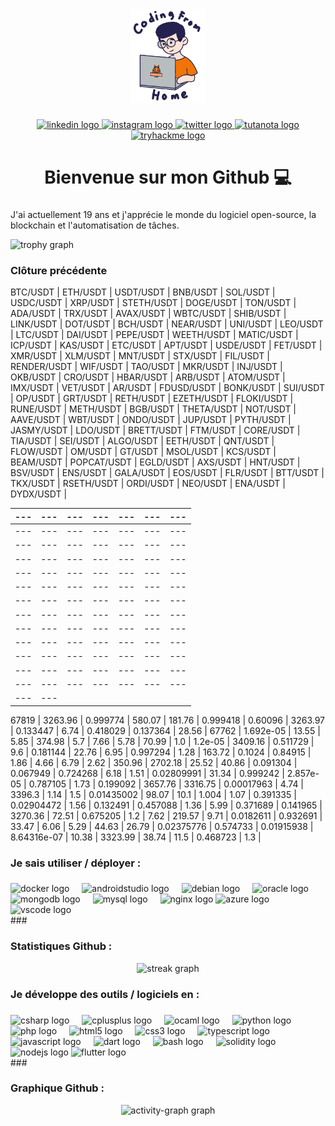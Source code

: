 <div align="center">
  <img height="150" src="https://raw.githubusercontent.com/thisiskeanyvy/thisiskeanyvy/master/img/profile.gif"  />
</div>

###

<div align="center">
  <a href="https://linkedin.com/in/thisiskeanyvy/" target="_blank">
    <img src="https://img.shields.io/static/v1?message=LinkedIn&logo=linkedin&label=&color=0077B5&logoColor=white&labelColor=&style=for-the-badge" height="25" alt="linkedin logo"  />
  </a>
  <a href="https://www.instagram.com/thisiskeanyvy" target="_blank">
    <img src="https://img.shields.io/static/v1?message=Instagram%20(1M%20Followers)&logo=instagram&label=&color=E4405F&logoColor=white&labelColor=&style=for-the-badge" height="25" alt="instagram logo"  />
  </a>
  <a href="https://twitter.com/thisiskeanyvy" target="_blank">
    <img src="https://img.shields.io/static/v1?message=Twitter&logo=twitter&label=&color=1DA1F2&logoColor=white&labelColor=&style=for-the-badge" height="25" alt="twitter logo"  />
  </a>
  <a href="mailto:keanyvy@keemail.me/" target="_blank">
    <img src="https://img.shields.io/static/v1?message=Tutanota&logo=tutanota&label=&color=840010&logoColor=white&labelColor=&style=for-the-badge" height="25" alt="tutanota logo"  />
  </a>
  <a href="https://tryhackme.com/p/thisiskeanyvy" target="_blank">
    <img src="https://img.shields.io/static/v1?message=TryHackMe&logo=tryhackme&label=&color=88cc14&logoColor=white&labelColor=&style=for-the-badge" height="25" alt="tryhackme logo"  />
  </a>
</div>

###

<h1 align="center">Bienvenue sur mon Github 💻</h1>

###

J'ai actuellement 19 ans et j'apprécie le monde du logiciel open-source, la blockchain et l'automatisation de tâches.

<img src="https://github-profile-trophy.vercel.app?username=thisiskeanyvy&theme=dracula&column=-1&row=1&margin-w=8&margin-h=8&no-bg=false&no-frame=false&order=4" height="150" alt="trophy graph"  />

###

<h3 align="left">Clôture précédente</h3>

 BTC/USDT | ETH/USDT | USDT/USDT | BNB/USDT | SOL/USDT | USDC/USDT | XRP/USDT |
 STETH/USDT | DOGE/USDT | TON/USDT | ADA/USDT | TRX/USDT | AVAX/USDT | WBTC/USDT |
 SHIB/USDT | LINK/USDT | DOT/USDT | BCH/USDT | NEAR/USDT | UNI/USDT | LEO/USDT |
 LTC/USDT | DAI/USDT | PEPE/USDT | WEETH/USDT | MATIC/USDT | ICP/USDT | KAS/USDT |
 ETC/USDT | APT/USDT | USDE/USDT | FET/USDT | XMR/USDT | XLM/USDT | MNT/USDT |
 STX/USDT | FIL/USDT | RENDER/USDT | WIF/USDT | TAO/USDT | MKR/USDT | INJ/USDT |
 OKB/USDT | CRO/USDT | HBAR/USDT | ARB/USDT | ATOM/USDT | IMX/USDT | VET/USDT |
 AR/USDT | FDUSD/USDT | BONK/USDT | SUI/USDT | OP/USDT | GRT/USDT | RETH/USDT |
 EZETH/USDT | FLOKI/USDT | RUNE/USDT | METH/USDT | BGB/USDT | THETA/USDT | NOT/USDT |
 AAVE/USDT | WBT/USDT | ONDO/USDT | JUP/USDT | PYTH/USDT | JASMY/USDT | LDO/USDT |
 BRETT/USDT | FTM/USDT | CORE/USDT | TIA/USDT | SEI/USDT | ALGO/USDT | EETH/USDT |
 QNT/USDT | FLOW/USDT | OM/USDT | GT/USDT | MSOL/USDT | KCS/USDT | BEAM/USDT |
 POPCAT/USDT | EGLD/USDT | AXS/USDT | HNT/USDT | BSV/USDT | ENS/USDT | GALA/USDT |
 EOS/USDT | FLR/USDT | BTT/USDT | TKX/USDT | RSETH/USDT | ORDI/USDT | NEO/USDT |
 ENA/USDT | DYDX/USDT |

 --- | --- | --- | --- | --- | --- | --- |
 --- | --- | --- | --- | --- | --- | --- |
 --- | --- | --- | --- | --- | --- | --- |
 --- | --- | --- | --- | --- | --- | --- |
 --- | --- | --- | --- | --- | --- | --- |
 --- | --- | --- | --- | --- | --- | --- |
 --- | --- | --- | --- | --- | --- | --- |
 --- | --- | --- | --- | --- | --- | --- |
 --- | --- | --- | --- | --- | --- | --- |
 --- | --- | --- | --- | --- | --- | --- |
 --- | --- | --- | --- | --- | --- | --- |
 --- | --- | --- | --- | --- | --- | --- |
 --- | --- | --- | --- | --- | --- | --- |
 --- | --- | --- | --- | --- | --- | --- |
 --- | --- |

 67819 | 3263.96 | 0.999774 | 580.07 | 181.76 | 0.999418 | 0.60096 |
 3263.97 | 0.133447 | 6.74 | 0.418029 | 0.137364 | 28.56 | 67762 |
 1.692e-05 | 13.55 | 5.85 | 374.98 | 5.7 | 7.66 | 5.78 |
 70.99 | 1.0 | 1.2e-05 | 3409.16 | 0.511729 | 9.6 | 0.181144 |
 22.76 | 6.95 | 0.997294 | 1.28 | 163.72 | 0.1024 | 0.84915 |
 1.86 | 4.66 | 6.79 | 2.62 | 350.96 | 2702.18 | 25.52 |
 40.86 | 0.091304 | 0.067949 | 0.724268 | 6.18 | 1.51 | 0.02809991 |
 31.34 | 0.999242 | 2.857e-05 | 0.787105 | 1.73 | 0.199092 | 3657.76 |
 3316.75 | 0.00017963 | 4.74 | 3396.3 | 1.14 | 1.5 | 0.01435002 |
 98.07 | 10.1 | 1.004 | 1.07 | 0.391335 | 0.02904472 | 1.56 |
 0.132491 | 0.457088 | 1.36 | 5.99 | 0.371689 | 0.141965 | 3270.36 |
 72.51 | 0.675205 | 1.2 | 7.62 | 219.57 | 9.71 | 0.0182611 |
 0.932691 | 33.47 | 6.06 | 5.29 | 44.63 | 26.79 | 0.02375776 |
 0.574733 | 0.01915938 | 8.64316e-07 | 10.38 | 3323.99 | 38.74 | 11.5 |
 0.468723 | 1.3 |


###

<h3 align="left">Je sais utiliser / déployer :</h3>

###

<div align="left">
  <img src="https://cdn.jsdelivr.net/gh/devicons/devicon/icons/docker/docker-plain-wordmark.svg" height="40" alt="docker logo"  />
  <img width="12" />
  <img src="https://cdn.jsdelivr.net/gh/devicons/devicon/icons/androidstudio/androidstudio-original.svg" height="40" alt="androidstudio logo"  />
  <img width="12" />
  <img src="https://cdn.jsdelivr.net/gh/devicons/devicon/icons/debian/debian-original.svg" height="40" alt="debian logo"  />
  <img width="12" />
  <img src="https://cdn.jsdelivr.net/gh/devicons/devicon/icons/oracle/oracle-original.svg" height="40" alt="oracle logo"  />
  <img width="12" />
  <img src="https://cdn.jsdelivr.net/gh/devicons/devicon/icons/mongodb/mongodb-original.svg" height="40" alt="mongodb logo"  />
  <img width="12" />
  <img src="https://cdn.jsdelivr.net/gh/devicons/devicon/icons/mysql/mysql-original.svg" height="40" alt="mysql logo"  />
  <img width="12" />
  <img src="https://cdn.jsdelivr.net/gh/devicons/devicon/icons/nginx/nginx-original.svg" height="40" alt="nginx logo"  />
  <img src="https://cdn.jsdelivr.net/gh/devicons/devicon/icons/azure/azure-original.svg" height="40" alt="azure logo"  />
  <img width="12" />
  <img src="https://cdn.jsdelivr.net/gh/devicons/devicon/icons/vscode/vscode-original.svg" height="40" alt="vscode logo"  />
  <img width="12" />
</div>
###

<h3 align="left">Statistiques Github :</h3>

<div align="center">
  <img src="https://streak-stats.demolab.com?user=thisiskeanyvy&locale=fr&mode=daily&theme=dark&hide_border=false&border_radius=5&order=3" height="220" alt="streak graph"  />
</div>

<h3 align="left">Je développe des outils / logiciels en :</h3>

###
<div align="left">
  <img src="https://cdn.jsdelivr.net/gh/devicons/devicon/icons/csharp/csharp-original.svg" height="40" alt="csharp logo"  />
  <img width="12" />
  <img src="https://cdn.jsdelivr.net/gh/devicons/devicon/icons/cplusplus/cplusplus-original.svg" height="40" alt="cplusplus logo"  />
  <img width="12" />
  <img src="https://cdn.jsdelivr.net/gh/devicons/devicon/icons/ocaml/ocaml-original.svg" height="40" alt="ocaml logo"  />
  <img width="12" />
  <img src="https://cdn.jsdelivr.net/gh/devicons/devicon/icons/python/python-original.svg" height="40" alt="python logo"  />
  <img width="12" />
  <img src="https://cdn.jsdelivr.net/gh/devicons/devicon/icons/php/php-original.svg" height="40" alt="php logo"  />
  <img width="12" />
  <img src="https://cdn.jsdelivr.net/gh/devicons/devicon/icons/html5/html5-original.svg" height="40" alt="html5 logo"  />
  <img width="12" />
  <img src="https://cdn.jsdelivr.net/gh/devicons/devicon/icons/css3/css3-original.svg" height="40" alt="css3 logo"  />
  <img width="12" />
  <img src="https://cdn.jsdelivr.net/gh/devicons/devicon/icons/typescript/typescript-original.svg" height="40" alt="typescript logo"  />
  <img width="12" />
  <img src="https://cdn.jsdelivr.net/gh/devicons/devicon/icons/javascript/javascript-original.svg" height="40" alt="javascript logo"  />
  <img width="12" />
  <img src="https://cdn.jsdelivr.net/gh/devicons/devicon/icons/dart/dart-original.svg" height="40" alt="dart logo"  />
  <img width="12" />
  <img src="https://cdn.jsdelivr.net/gh/devicons/devicon/icons/bash/bash-original.svg" height="40" alt="bash logo"  />
  <img width="12" />
  <img src="https://cdn.jsdelivr.net/gh/devicons/devicon/icons/solidity/solidity-plain.svg" height="40" alt="solidity logo"  />
  <img width="12" />
  <img src="https://cdn.jsdelivr.net/gh/devicons/devicon/icons/nodejs/nodejs-original.svg" height="40" alt="nodejs logo"  />
  <img src="https://cdn.jsdelivr.net/gh/devicons/devicon/icons/flutter/flutter-original.svg" height="40" alt="flutter logo"  />
</div>
###

<h3 align="left">Graphique Github :</h3>

<div align="center">
  <img src="https://github-readme-activity-graph.vercel.app/graph?username=thisiskeanyvy&radius=16&theme=react&area=true&order=5" height="220" alt="activity-graph graph"  />
</div>

###

                